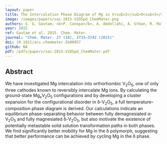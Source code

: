 ```yaml
---
layout: paper
title: The Intercalation Phase Diagram of Mg in V<sub>2</sub>O<sub>5</sub> from First-Principles.
image: /images/papers/sai-2015-V2O5pd_ChemMater.png
authors: S. G. Gautam, <b>P. Canepa</b>, A. Abdellahi, A. Urban, R. Malik, G. Ceder. 
year: 2015
ref: Gautam et al. 2015. Chem. Mater.
journal: "Chem. Mater. 27 (10), 3733–3742 (2015)"
doi: 10.1021/acs.chemmater.5b00957
github: NA
pdf: /pdfs/papers/sai-2015-V2O5pd_ChemMater.pdf
---
```


## Abstract

We have investigated Mg intercalation into orthorhombic V<sub>2</sub>O<sub>5</sub>, one of only three cathodes known to reversibly intercalate Mg ions. By calculating the ground-state Mg<sub>x</sub>V<sub>2</sub>O<sub>5</sub> configurations and by developing a cluster expansion for the configurational disorder in &delta;-V<sub>2</sub>O<sub>5</sub>, a full temperature–composition phase diagram is derived. Our calculations indicate an equilibrium phase-separating behavior between fully demagnesiated &alpha;-V<sub>2</sub>O<sub>5</sub> and fully magnesiated &delta;-V<sub>2</sub>O<sub>5</sub>, but also motivate the existence of potentially metastable solid solution transformation paths in both phases. We find significantly better mobility for Mg in the &delta; polymorph, suggesting that better performance can be achieved by cycling Mg in the &delta; phase.